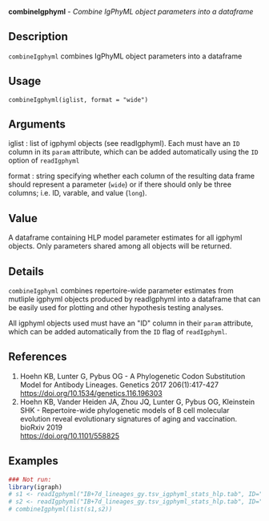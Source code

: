 **combineIgphyml** - *Combine IgPhyML object parameters into a dataframe*

Description
--------------------

`combineIgphyml` combines IgPhyML object parameters into a dataframe


Usage
--------------------
```
combineIgphyml(iglist, format = "wide")
```

Arguments
-------------------

iglist
:   list of igphyml objects (see readIgphyml). Each must have
an `ID` column in its `param` attribute, which
can be added automatically using the `ID` option of 
`readIgphyml`

format
:   string specifying whether each column of the resulting data
frame should represent a parameter (`wide`) or if 
there should only be three columns; i.e. ID, varable, and value
(`long`).




Value
-------------------

A dataframe containing HLP model parameter estimates for all igphyml objects.
Only parameters shared among all objects will be returned.


Details
-------------------

`combineIgphyml` combines repertoire-wide parameter estimates from mutliple igphyml
objects produced by readIgphyml into a dataframe that can be easily used for plotting and 
other hypothesis testing analyses.

All igphyml objects used must have an "ID" column in their `param` attribute, which
can be added automatically from the `ID` flag of `readIgphyml`.


References
-------------------


1. Hoehn KB, Lunter G, Pybus OG - A Phylogenetic Codon Substitution Model for Antibody 
Lineages. Genetics 2017 206(1):417-427
https://doi.org/10.1534/genetics.116.196303 
 1. Hoehn KB, Vander Heiden JA, Zhou JQ, Lunter G, Pybus OG, Kleinstein SHK - 
Repertoire-wide phylogenetic models of B cell molecular evolution reveal 
evolutionary signatures of aging and vaccination. bioRxiv 2019  
https://doi.org/10.1101/558825 




Examples
-------------------

```R
### Not run:
library(igraph)
# s1 <- readIgphyml("IB+7d_lineages_gy.tsv_igphyml_stats_hlp.tab", ID="+7d")
# s2 <- readIgphyml("IB+7d_lineages_gy.tsv_igphyml_stats_hlp.tab", ID="s2")
# combineIgphyml(list(s1,s2))
```




